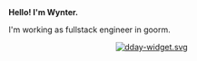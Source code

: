 <div>
  <strong> Hello! I'm Wynter. </strong>
  
  I'm working as fullstack engineer in goorm.
  
  <div align="center">
  <a href="https://9oormthon.goorm.io">
    <img src="https://goormthon-badge.minung.dev/badge.svg?text=구름톤 멘토&speed=1" alt="dday-widget.svg" loading="lazy" />
  </a>
</div>
</div>
